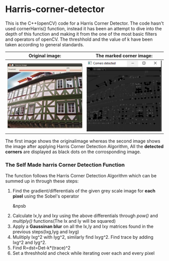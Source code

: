 # Harris-corner-detector
This is the C++(openCV) code for a Harris Corner Detector. The code hasn't used cornerHarris() function, instead it has been an attempt to dive into the depth of this function and making it from the one of the most basic filters and operators of openCV. The threshhold and the value of k have been taken according to general standards.


Original image:           |  The marked corner image:
:-------------------------:|:-------------------------:
![](house.jpg)             |  ![](corner_gray.PNG)


The first image shows the originalimage whereas the second image shows the image after applying Harris Corner Detection Algorithm, All the **detected corners** are displayed as black dots on the corrosponding image. 

### The Self Made harris Corner Detection Function

The function follows the Harris Corner Detection Algorithm which can be summed up in through these steps:

1. Find the gradient/differentials of the given grey scale image for **each pixel** using the Sobel's operator<p>&npsb
2. Calculate Ix,Iy and Ixy using the above differentials through *pow()* and *multiply()* functions(The Ix and Iy will be squared)
3. Apply a **Gaussinan blur** on all the Ix,Iy and Ixy matrices found in the previous steps(Ixg,Iyg and Ixyg)
4. Mulitiply Ixg^2 with Iyg^2, similarly find Ixyg^2. Find trace by adding Ixg^2 and Iyg^2.
5. Find R=dst=Det-k*(trace)^2
6. Set a threshhold and check while iterating over each and every pixel

